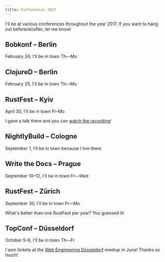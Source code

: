```yaml
---
title: Conferences 2017
---
```


I'll be at various conferences throughout the year 2017. If you want to hang out before/at/after, let me know!

## Bobkonf – Berlin

February 24, I'll be in town Th—Mo

## ClojureD – Berlin

February 25, I'll be in town Th—Mo

## RustFest – Kyiv

April 30, I'll be in town Fr–Mo

I gave a talk there and you can [watch the recording][rustfest-talk]!

[rustfest-talk]: https://www.youtube.com/watch?v=0zOg8_B71gE

## NightlyBuild – Cologne

September 1, I'll be in town because I live there

## Write the Docs – Prague

September 10–12, I'll be in town Fr—Wed

## RustFest – Zürich

September 30, I'll be in town Fr—Mo

What's better than one RustFest per year? You guessed it!

## TopConf – Düsseldorf

October 5–6, I'll be in town Th—Fr

I won tickets at the [Web Engineering Düsseldorf] meetup in June! Thanks so much!

[Web Engineering Düsseldorf]: https://www.meetup.com/Web-Engineering-Duesseldorf/
